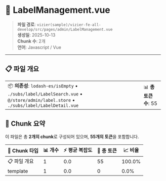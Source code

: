 # 📄 LabelManagement.vue

> **파일 경로**: `vizier(sample)/vizier-fe-all-develop/src/pages/admin/LabelManagement.vue`  
> **생성일**: 2025-10-13  
> **Chunk 수**: 2개  
> **언어**: Javascript / Vue
---


## 📋 파일 개요

| | |
|--|--|
| 📦 **의존성**: `lodash-es/isEmpty` • `./subs/label/LabelSearch.vue` • `@/store/admin/label.store` • `./subs/label/LabelDetail.vue` | 📊 **총 토큰 수**: 55 |






## 🧩 Chunk 요약

이 파일은 총 **2개의 chunk**로 구성되어 있으며, **55개의 토큰**을 포함합니다.

| 🧩 Chunk 타입 | 📊 개수 | ⚡ 평균 복잡도 | 📝 총 토큰 | 📈 비율 |
|---------------|--------|-------------|----------|--------|
| 📋 파일 개요 | 1 | 0.0 | 55 | 100.0% |
| template | 1 | 0.0 | 0 | 0.0% |

